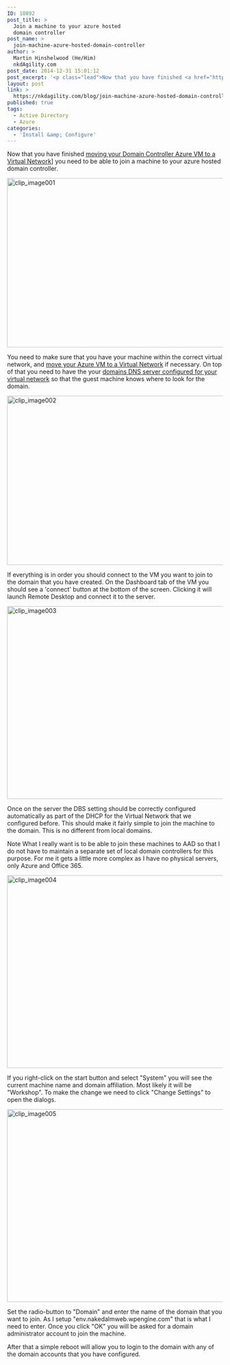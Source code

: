 ```yaml
---
ID: 10892
post_title: >
  Join a machine to your azure hosted
  domain controller
post_name: >
  join-machine-azure-hosted-domain-controller
author: >
  Martin Hinshelwood (He/Him)
  nkdAgility.com
post_date: 2014-12-31 15:01:12
post_excerpt: '<p class="lead">Now that you have finished <a href="http://nakedalmweb.wpengine.com/move-azure-vm-virtual-network/">moving your Domain Controller Azure VM to a Virtual Network</a>] you need to be able to join a machine to your azure hosted domain controller.  </p>'
layout: post
link: >
  https://nkdagility.com/blog/join-machine-azure-hosted-domain-controller/
published: true
tags:
  - Active Directory
  - Azure
categories:
  - 'Install &amp; Configure'
---
```

<p class="lead">Now that you have finished <a href="http://nakedalmweb.wpengine.com/move-azure-vm-virtual-network/">moving your Domain Controller Azure VM to a Virtual Network</a>] you need to be able to join a machine to your azure hosted domain controller.</p>
<p><img style="background-image: none; padding-top: 0px; padding-left: 0px; margin: 0px; display: inline; padding-right: 0px; border-width: 0px;" title="clip_image001" src="http://nakedalmweb.wpengine.com/wp-content/uploads/2014/11/clip-image0014.png" alt="clip_image001" width="800" height="395" border="0" /></p>
<p>You need to make sure that you have your machine within the correct virtual network, and <a href="http://nakedalmweb.wpengine.com/move-azure-vm-virtual-network/">move your Azure VM to a Virtual Network</a> if necessary. On top of that you need to have the your <a href="http://nakedalmweb.wpengine.com/configure-a-dns-server-for-an-azure-virtual-network/">domains DNS server configured for your virtual network</a> so that the guest machine knows where to look for the domain.</p>
<p><img style="background-image: none; padding-top: 0px; padding-left: 0px; margin: 0px; display: inline; padding-right: 0px; border-width: 0px;" title="clip_image002" src="http://nakedalmweb.wpengine.com/wp-content/uploads/2014/11/clip-image0024.png" alt="clip_image002" width="800" height="395" border="0" /></p>
<p>If everything is in order you should connect to the VM you want to join to the domain that you have created. On the Dashboard tab of the VM you should see a 'connect' button at the bottom of the screen. Clicking it will launch Remote Desktop and connect it to the server.</p>
<p><img style="background-image: none; padding-top: 0px; padding-left: 0px; margin: 0px; display: inline; padding-right: 0px; border-width: 0px;" title="clip_image003" src="http://nakedalmweb.wpengine.com/wp-content/uploads/2014/11/clip-image0034.png" alt="clip_image003" width="800" height="450" border="0" /></p>
<p>Once on the server the DBS setting should be correctly configured automatically as part of the DHCP for the Virtual Network that we configured before. This should make it fairly simple to join the machine to the domain. This is no different from local domains.</p>
<p><span class="label lable-info">Note</span> What I really want is to be able to join these machines to AAD so that I do not have to maintain a separate set of local domain controllers for this purpose. For me it gets a little more complex as I have no physical servers, only Azure and Office 365.</p>
<p><img style="background-image: none; padding-top: 0px; padding-left: 0px; margin: 0px; display: inline; padding-right: 0px; border-width: 0px;" title="clip_image004" src="http://nakedalmweb.wpengine.com/wp-content/uploads/2014/11/clip-image0043.png" alt="clip_image004" width="800" height="450" border="0" /></p>
<p>If you right-click on the start button and select "System" you will see the current machine name and domain affiliation. Most likely it will be "Workshop". To make the change we need to click "Change Settings" to open the dialogs.</p>
<p><img style="background-image: none; padding-top: 0px; padding-left: 0px; display: inline; padding-right: 0px; border-width: 0px;" title="clip_image005" src="http://nakedalmweb.wpengine.com/wp-content/uploads/2014/11/clip-image0053.png" alt="clip_image005" width="800" height="450" border="0" /></p>
<p>Set the radio-button to "Domain" and enter the name of the domain that you want to join. As I setup "env.nakedalmweb.wpengine.com" that is what I need to enter. Once you click "OK" you will be asked for a domain administrator account to join the machine.</p>
<p>After that a simple reboot will allow you to login to the domain with any of the domain accounts that you have configured.</p>
